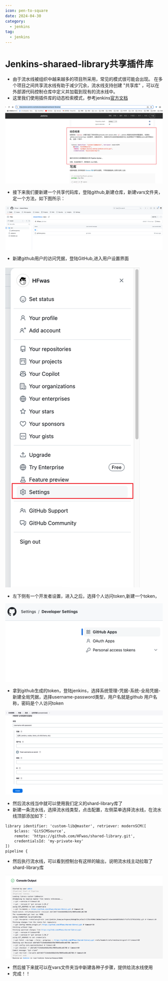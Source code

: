 ```yaml
---
icon: pen-to-square
date: 2024-04-30
category:
  - jenkins
tag:
  - jenkins
---
```


# Jenkins-sharaed-library共享插件库

- 由于流水线被组织中越来越多的项目所采用，常见的模式很可能会出现。 在多个项目之间共享流水线有助于减少冗余，流水线支持创建 "共享库" ，可以在外部源代码控制仓库中定义并加载到现有的流水线中。
- 这里我们使用插件库的动态检索模式，参考jenkins[官方文档](https://www.jenkins.io/zh/doc/book/pipeline/shared-libraries/)

![image-20240430153800513](images/image-20240430153800513.png)

- 接下来我们要新建一个共享代码库，登陆github,新建仓库，新建vars文件夹，定一个方法，如下图所示：

![image-20240430153859783](images/image-20240430153859783.png)

- 新建github用户的访问凭据，登陆GitHub,进入用户设置界面

![image-20240430154009661](images/image-20240430154009661.png)

- 左下侧有一个开发者设置，进入之后，选择个人访问token,新建一个token，

![image-20240430154110657](images/image-20240430154110657.png)

- 拿到github生成的token，登陆jenkins，选择系统管理-凭据-系统-全局凭据-新建全局凭据，选择username-password类型，用户名就是github 用户名称，密码是个人访问token

![image-20240430154301997](images/image-20240430154301997.png)

- 然后流水线当中就可以使用我们定义的shard-library库了
- 新建一条流水线，选择流水线类型，点击配置，左侧菜单选择流水线，在流水线顶部添加如下：

```
library identifier: 'custom-lib@master', retriever: modernSCM([
    $class: 'GitSCMSource',
    remote: 'https://github.com/HFwas/shared-library.git',
    credentialsId: 'my-private-key'
])
pipeline {
```

- 然后执行流水线，可以看到控制台有这样的输出，说明流水线主动拉取了shard-library库

![image-20240430154613868](images/image-20240430154613868.png)

- 然后接下来就可以在vars文件夹当中新建各种子步骤，提供给流水线使用
- 完成！！

